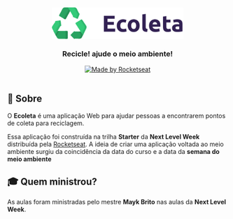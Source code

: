 <h3 align="center">
    <img alt="Logo" title="#logo" width="300px" src="public/assets/logo.svg">
    <br><br>
    <b>Recicle! ajude o meio ambiente!</b>  
    <br>
</h3>

<p align="center">
  <a href="https://rocketseat.com.br">
    <img alt="Made by Rocketseat" src="https://img.shields.io/badge/made%20by-Rocketseat-%237519C1">
  </a>
  <a>
  <br><br>


## :bookmark: Sobre

O <strong>Ecoleta</strong> é uma aplicação Web para ajudar pessoas a encontrarem pontos de coleta para reciclagem.

Essa aplicação foi construída na trilha <strong>Starter</strong> da <strong>Next Level Week</strong> distribuída pela [Rocketseat](https://rocketseat.com.br/). A ideia de criar uma aplicação voltada ao meio ambiente surgiu da coincidência da data do curso e a data da <strong>semana do meio ambiente</strong>


## :mortar_board: Quem ministrou?

As aulas foram ministradas pelo mestre **Mayk Brito** nas aulas da **Next Level Week**.

